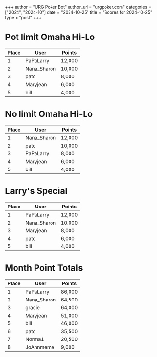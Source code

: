 +++
author = "URG Poker Bot"
author_url = "urgpoker.com"
categories = ["2024", "2024-10"]
date = "2024-10-25"
title = "Scores for 2024-10-25"
type = "post"
+++
# Pot limit Omaha Hi-Lo

| Place | User | Points |
|-------|------|--------|
| 1 | PaPaLarry | 12,000 |
| 2 | Nana_Sharon | 10,000 |
| 3 | patc | 8,000 |
| 4 | Maryjean | 6,000 |
| 5 | bill | 4,000 |

# No limit Omaha Hi-Lo

| Place | User | Points |
|-------|------|--------|
| 1 | Nana_Sharon | 12,000 |
| 2 | patc | 10,000 |
| 3 | PaPaLarry | 8,000 |
| 4 | Maryjean | 6,000 |
| 5 | bill | 4,000 |

# Larry's Special

| Place | User | Points |
|-------|------|--------|
| 1 | PaPaLarry | 12,000 |
| 2 | Nana_Sharon | 10,000 |
| 3 | Maryjean | 8,000 |
| 4 | patc | 6,000 |
| 5 | bill | 4,000 |

# Month Point Totals

| Place | User | Points |
|-------|------|--------|
| 1 | PaPaLarry | 86,000 |
| 2 | Nana_Sharon | 64,500 |
| 3 | gracie | 64,000 |
| 4 | Maryjean | 51,000 |
| 5 | bill | 46,000 |
| 6 | patc | 35,500 |
| 7 | Norma1 | 20,500 |
| 8 | JoAnnmeme | 9,000 |
